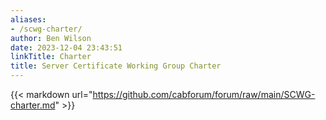 ```yaml
---
aliases:
- /scwg-charter/
author: Ben Wilson
date: 2023-12-04 23:43:51
linkTitle: Charter
title: Server Certificate Working Group Charter
---
```


{{< markdown url="https://github.com/cabforum/forum/raw/main/SCWG-charter.md" >}}
